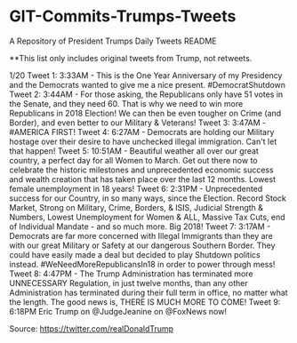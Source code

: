 # GIT-Commits-Trumps-Tweets
A Repository of President Trumps Daily Tweets README

**This list only includes original tweets from Trump, not retweets. 

1/20
Tweet 1: 3:33AM - This is the One Year Anniversary of my Presidency and the Democrats wanted to give me a nice present. #DemocratShutdown
Tweet 2: 3:44AM - For those asking, the Republicans only have 51 votes in the Senate, and they need 60. That is why we need to win more Republicans in 2018 Election! We can then be even tougher on Crime (and Border), and even better to our Military & Veterans! 
Tweet 3: 3:47AM - #AMERICA FIRST!
Tweet 4: 6:27AM - Democrats are holding our Military hostage over their desire to have unchecked illegal immigration. Can't let that happen!
Tweet 5: 10:51AM - Beautiful weather all over our great country, a perfect day for all Women to March. Get out there now to celebrate the historic milestones and unprecedented economic success and wealth creation that has taken place over the last 12 months. Lowest female unemployment in 18 years!
Tweet 6: 2:31PM - Unprecedented success for our Country, in so many ways, since the Election. Record Stock Market, Strong on Military, Crime, Borders, & ISIS, Judicial Strength & Numbers, Lowest Unemployment for Women & ALL, Massive Tax Cuts, end of Individual Mandate - and so much more. Big 2018!
Tweet 7: 3:17AM - Democrats are far more concerned with Illegal Immigrants than they are with our great Military or Safety at our dangerous Southern Border. They could have easily made a deal but decided to play Shutdown politics instead. #WeNeedMoreRepublicansIn18 in order to power through mess!
Tweet 8: 4:47PM - The Trump Administration has terminated more UNNECESSARY Regulation, in just twelve months, than any other Administration has terminated during their full term in office, no matter what the length. The good news is, THERE IS MUCH MORE TO COME!
Tweet 9: 6:18PM Eric Trump on @JudgeJeanine on @FoxNews now!



Source: https://twitter.com/realDonaldTrump
